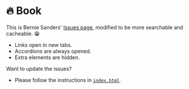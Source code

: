 # 🔥 Book

This is Bernie Sanders' [Issues page](https://berniesanders.com/issues/), modified to be more searchable and cacheable. 😁
- Links open in new tabs.
- Accordions are always opened.
- Extra elements are hidden.

Want to update the issues?
- Please follow the instructions in [`index.html`](https://github.com/ComeOnFeelTheBern/bernbook/blob/master/index.html).
